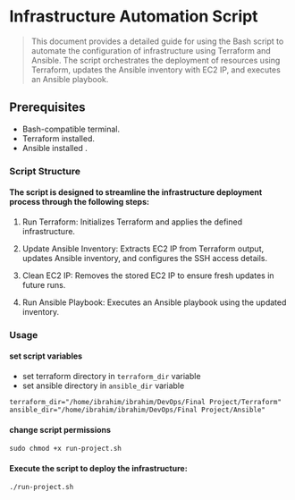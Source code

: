 # Infrastructure Automation Script 
> This document provides a detailed guide for using the Bash script to automate the configuration of infrastructure using Terraform and Ansible. The script orchestrates the deployment of resources using Terraform, updates the Ansible inventory with EC2 IP, and executes an Ansible playbook.

## Prerequisites
- Bash-compatible terminal.
- Terraform installed.
- Ansible installed .


### Script Structure
#### The script is designed to streamline the infrastructure deployment process through the following steps:

1. Run Terraform: Initializes Terraform and applies the defined infrastructure.

2. Update Ansible Inventory: Extracts EC2 IP from Terraform output, updates Ansible inventory, and configures the SSH access details.

3. Clean EC2 IP: Removes the stored EC2 IP to ensure fresh updates in future runs.

4. Run Ansible Playbook: Executes an Ansible playbook using the updated inventory.


### Usage

#### set script variables
- set terraform directory in `terraform_dir` variable
- set ansible directory in `ansible_dir` variable
```
terraform_dir="/home/ibrahim/ibrahim/DevOps/Final Project/Terraform"
ansible_dir="/home/ibrahim/ibrahim/DevOps/Final Project/Ansible"
```

#### change script permissions
```
sudo chmod +x run-project.sh
```

#### Execute the script to deploy the infrastructure:

```
./run-project.sh
```

